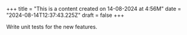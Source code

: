 +++
title = "This is a content created on 14-08-2024 at 4:56M"
date = "2024-08-14T12:37:43.225Z"
draft = false
+++

  Write unit tests for the new features.
        